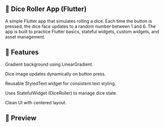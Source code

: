 ## 🎲 Dice Roller App (Flutter)

A simple Flutter app that simulates rolling a dice. Each time the button is pressed, the dice face updates to a random number between 1 and 6. The app is built to practice Flutter basics, stateful widgets, custom widgets, and asset management.

## 🚀 Features

Gradient background using LinearGradient.

Dice image updates dynamically on button press.

Reusable StyledText widget for consistent text styling.

Uses StatefulWidget (DiceRoller) to manage dice state.

Clean UI with centered layout.

## 📸 Preview

